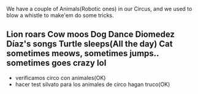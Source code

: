 We have a couple of Animals(Robotic ones)  in our Circus, and we used to blow a whistle to make'em do some tricks.

Lion roars
Cow moos
Dog Dance Diomedez Díaz's songs
Turtle sleeps(All the day)
Cat sometimes meows, sometimes jumps.. sometimes goes crazy IoI
--------------
* verificamos circo con animales(OK)
* hacer test silvato para los animales de circo hagan truco(OK)

